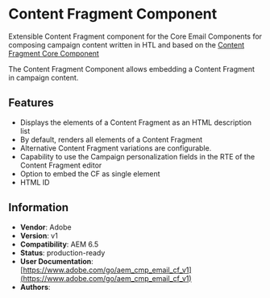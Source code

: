 <!--
Copyright 2022 Adobe

Licensed under the Apache License, Version 2.0 (the "License");
you may not use this file except in compliance with the License.
You may obtain a copy of the License at

    http://www.apache.org/licenses/LICENSE-2.0

Unless required by applicable law or agreed to in writing, software
distributed under the License is distributed on an "AS IS" BASIS,
WITHOUT WARRANTIES OR CONDITIONS OF ANY KIND, either express or implied.
See the License for the specific language governing permissions and
limitations under the License.
-->
# Content Fragment Component

Extensible Content Fragment component for the Core Email Components for composing campaign content written in HTL and based on the [Content Fragment Core Component](https://github.com/adobe/aem-core-wcm-components/tree/main/content/src/content/jcr_root/apps/core/wcm/components/contentfragment/v1/contentfragment)

The Content Fragment Component allows embedding a Content Fragment in campaign content.

## Features

* Displays the elements of a Content Fragment as an HTML description list
* By default, renders all elements of a Content Fragment
* Alternative Content Fragment variations are configurable.
* Capability to use the Campaign personalization fields in the RTE of the Content Fragment editor
* Option to embed the CF as single element
* HTML ID

## Information

* **Vendor**: Adobe
* **Version**: v1
* **Compatibility**: AEM 6.5
* **Status**: production-ready
* **User Documentation**: [https://www.adobe.com/go/aem_cmp_email_cf_v1](https://www.adobe.com/go/aem_cmp_email_cf_v1)
* **Authors**: 
